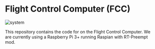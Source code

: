 # Flight Control Computer (FCC)

![system](https://github.com/tub-uas/fcc/workflows/system/badge.svg)

This repository contains the code for on the Flight Control Computer. We are currently using a Raspberry Pi 3+ running Raspian with RT-Preempt mod.  
